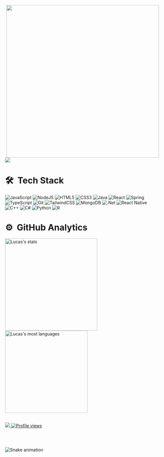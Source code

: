 <img align="right" height="500em" src="https://raw.githubusercontent.com/gist/LucasAvs1/b99c9feb6f4fbacb2d993dfc0282f0f8/raw/46003719724a5f0fdd88ce9fbae721574fdd61f7/githubcard.svg"/>
<h1 align="left">
    <img src="https://readme-typing-svg.herokuapp.com/?font=Righteous&size=35&center=true&vCenter=true&width=500&height=70&duration=3000&lines=Hey+There!+👋;+I'm+Lucas!;" />
</h1>

<h1 align="left">🛠 &nbsp;Tech Stack</h1>

![JavaScript](https://img.shields.io/badge/javascript-%23323330.svg?style=for-the-badge&logo=javascript&logoColor=%23F7DF1E)
![NodeJS](https://img.shields.io/badge/node.js-6DA55F?style=for-the-badge&logo=node.js&logoColor=white)
![HTML5](https://img.shields.io/badge/html5-%23E34F26.svg?style=for-the-badge&logo=html5&logoColor=white)
![CSS3](https://img.shields.io/badge/css3-%231572B6.svg?style=for-the-badge&logo=css3&logoColor=white)
![Java](https://img.shields.io/badge/java-%23ED8B00.svg?style=for-the-badge&logo=openjdk&logoColor=white)
![React](https://img.shields.io/badge/react-%2320232a.svg?style=for-the-badge&logo=react&logoColor=%2361DAFB)
![Spring](https://img.shields.io/badge/spring-%236DB33F.svg?style=for-the-badge&logo=spring&logoColor=white)
![TypeScript](https://img.shields.io/badge/typescript-%23007ACC.svg?style=for-the-badge&logo=typescript&logoColor=white)
![Git](https://img.shields.io/badge/git-%23F05033.svg?style=for-the-badge&logo=git&logoColor=white)
![TailwindCSS](https://img.shields.io/badge/tailwindcss-%2338B2AC.svg?style=for-the-badge&logo=tailwind-css&logoColor=white)
![MongoDB](https://img.shields.io/badge/MongoDB-%234ea94b.svg?style=for-the-badge&logo=mongodb&logoColor=white)
![.Net](https://img.shields.io/badge/.NET-5C2D91?style=for-the-badge&logo=.net&logoColor=white)
![React Native](https://img.shields.io/badge/react_native-%2320232a.svg?style=for-the-badge&logo=react&logoColor=%2361DAFB)
![C++](https://img.shields.io/badge/c++-%2300599C.svg?style=for-the-badge&logo=c%2B%2B&logoColor=white)
![C#](https://img.shields.io/badge/c%23-%23239120.svg?style=for-the-badge&logo=csharp&logoColor=white)
![Python](https://img.shields.io/badge/python-3670A0?style=for-the-badge&logo=python&logoColor=ffdd54)
![R](https://img.shields.io/badge/r-%23276DC3.svg?style=for-the-badge&logo=r&logoColor=white)

<h1 align="left" height="100" bottom="70" margin="100">⚙️ &nbsp;GitHub Analytics</h1>

<p align="left" display="flex">
<img width="302em" src="https://github-readme-stats.vercel.app/api?username=LucasAvs1&show_icons=true&theme=darcula" alt="Lucas's stats"/>
<img width="270em" src="https://github-readme-stats.vercel.app/api/top-langs/?username=LucasAvs1&layout=compact&theme=darcula" alt="Lucas's most languages"/>
</p>

<br>
<div align="left" width="300em"> 
  <a href="https://www.linkedin.com/in/lucas-lobo-911632292/" target="_blank">
    <img src="https://img.shields.io/badge/LinkedIn-0077B5?style=for-the-badge&logo=linkedin&logoColor=white" target="_blank" />
  </a>
  <a href="[https://salesp07.github.io](https://github.com/LucasAvs1)" target="_blank">
     <img src="https://komarev.com/ghpvc/?username=LucasAvs1&color=yellow&style=for-the-badge" alt="Profile views"/> </p>
  </a>
</div>
<br><br>
  
  ![Snake animation](https://github.com/LucasAvs1/github-contribution/blob/main/github-contribution-grid-snake.svg)
